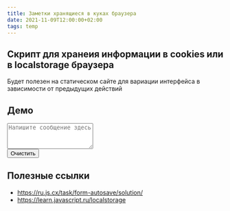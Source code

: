 ```yaml
---
title: Заметки хранящиеся в куках браузера
date: 2021-11-09T12:00:00+02:00
tags: temp
---
```


## Скрипт для хранеия информации в cookies или в localstorage браузера

Будет полезен на статическом сайте для вариации интерфейса в зависимости от предыдущих действий


## Демо

<div markdown="0">
<textarea style="width:200px; height: 60px;" id="area" placeholder="Напишите сообщение здесь"></textarea>
<br>
<button onclick="localStorage.removeItem('area');area.value=''">Очистить</button>
<script>
    area.value = localStorage.getItem('area');
    area.oninput = () => {
      localStorage.setItem('area', area.value)
    };
</script>
</div> 

## Полезные ссылки

- <https://ru.js.cx/task/form-autosave/solution/>
- <https://learn.javascript.ru/localstorage>
